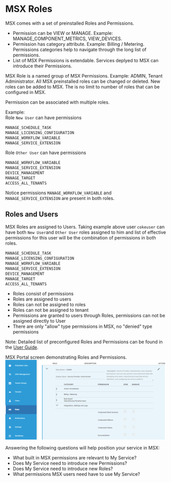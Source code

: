# MSX Roles

MSX comes with a set of preinstalled Roles and Permissions.

* Permission can be VIEW or MANAGE. Example: MANAGE_COMPONENT_METRICS, VIEW_DEVICES.
* Permission has category attribute. Example: Billing / Metering. Permissions categories 
  help to navigate through the long list of permissions.
* List of MSX Permissions is extendable. Services deplyed to MSX can introduce their Permissions.

MSX Role is a named group of MSX Permissions. Example: ADMIN, Tenant Administrator.
All MSX preinstalled roles can be changed or deleted.
New roles can be added to MSX. The is no limit to number of roles that can be configured in MSX.

Permission can be associated with multiple roles.

Example:  
Role `New User` can have permissions
```
MANAGE_SCHEDULE_TASK  
MANAGE_LICENSING_CONFIGURATION  
MANAGE_WORKFLOW_VARIABLE  
MANAGE_SERVICE_EXTENSION
```

Role `Other User` can have permissions  
```
MANAGE_WORKFLOW_VARIABLE  
MANAGE_SERVICE_EXTENSION  
DEVICE_MANAGEMENT
MANAGE_TARGET
ACCESS_ALL_TENANTS
```

Notice permissions `MANAGE_WORKFLOW_VARIABLE` and `MANAGE_SERVICE_EXTENSION` are present in both roles.

## Roles and Users

MSX Roles are assigned to Users. Taking example above user `cokeuser` can have both `New User`and `Other User` roles assigned to him
and list of effective permissions for this user will be the combination of permissions in both roles.

```
MANAGE_SCHEDULE_TASK  
MANAGE_LICENSING_CONFIGURATION  
MANAGE_WORKFLOW_VARIABLE  
MANAGE_SERVICE_EXTENSION  
DEVICE_MANAGEMENT
MANAGE_TARGET
ACCESS_ALL_TENANTS
```

* Roles consist of permissions
* Roles are assigned to users
* Roles can not be assigned to roles
* Roles can not be assigned to tenant 
* Permissions are granted to users through Roles, permissions can not be assigned directly to User
* There are only "allow" type permissions in MSX, no "denied" type permissions

Note: Detailed list of preconfigured Roles and Permissions can be found in the
[User Guide](https://www.cisco.com/c/en/us/support/cloud-systems-management/managed-services-accelerator/series.html).

MSX Portal screen demonstrating Roles and Permissions.
![](images/roles-permissions.png)

Answering the following questions will help position your service in MSX:
* What built in MSX permissions are relevant to My Service?
* Does My Service need to introduce new Permissions?
* Does My Service need to introduce new Roles?
* What permissions MSX users need have to use My Service?
